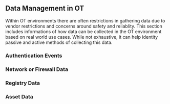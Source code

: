 ## Data Management in OT

Within OT environments there are often restrictions in gathering data due to vendor restrictions and concerns around safety and reliablity.  This section includes informations of how data can be collected in the OT environment based on real world use cases.  While not exhaustive, it can help identity passive and active methods of collecting this data.

### Authentication Events


### Network or Firewall Data


### Registry Data


### Asset Data
